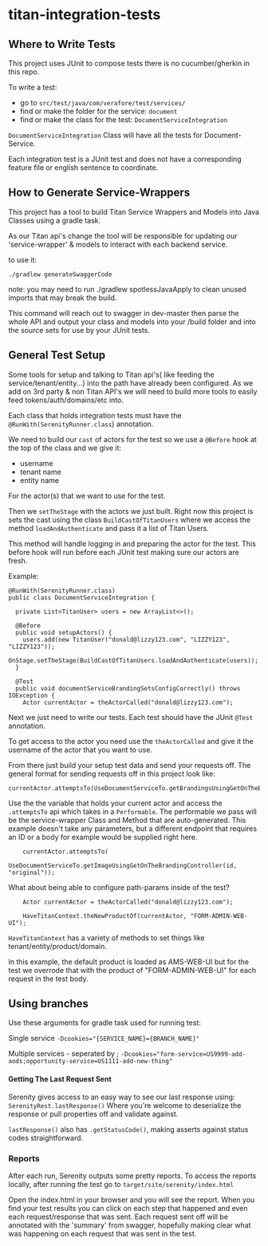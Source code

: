 # titan-integration-tests

## Where to Write Tests

This project uses JUnit to compose tests there is no cucumber/gherkin in this repo.

To write a test:
- go to `src/test/java/com/verafore/test/services/`
- find or make the folder for the service: `document`
- find or make the class for the test: `DocumentServiceIntegration`

`DocumentServiceIntegration` Class will have all the tests for Document-Service.

Each integration test is a JUnit test and does not have a corresponding feature file or english sentence to coordinate.


## How to Generate Service-Wrappers 

This project has a tool to build Titan Service Wrappers and Models into Java Classes using a gradle task.

As our Titan api's change the tool will be responsible for updating our 'service-wrapper' & models to 
interact with each backend service. 

to use it:

``./gradlew generateSwaggerCode``

note: you may need to run ./gradlew spotlessJavaApply to clean unused imports that may break the build.

This command will reach out to swagger in dev-master then parse the whole API and output your class and models into your /build folder and into the source sets for use by your JUnit tests.

## General Test Setup

Some tools for setup and talking to Titan api's( like feeding the service/tenant/entity...) into the path have already been configured.
As we add on 3rd party & non Titan API's we will need to build more tools to easily feed tokens/auth/domains/etc into.

Each class that holds integration tests must have the `@RunWith(SerenityRunner.class`) annotation.

We need to build our `cast` of actors for the test so we use a `@Before` hook at the top of the class and we give it:
- username
- tenant name
- entity name

For the actor(s) that we want to use for the test.

Then we `setTheStage` with the actors we just built.
Right now this project is sets the cast using the class
`BuildCastOfTitanUsers` where we access the method `loadAndAuthenticate` and pass it a list of Titan Users.
 
 This method will handle logging in and preparing the actor for the test.
This before hook will run before each JUnit test making sure our actors are fresh.

Example:
`````
@RunWith(SerenityRunner.class)
public class DocumentServiceIntegration {

  private List<TitanUser> users = new ArrayList<>();

  @Before
  public void setupActors() {
    users.add(new TitanUser("donald@lizzy123.com", "LIZZY123", "LIZZY123"));
    OnStage.setTheStage(BuildCastOfTitanUsers.loadAndAuthenticate(users));
  }

  @Test
  public void documentServiceBrandingSetsConfigCorrectly() throws IOException {
    Actor currentActor = theActorCalled("donald@lizzy123.com");

`````

Next we just need to write our tests.
Each test should have the JUnit `@Test` annotation.

To get access to the actor you need use the `theActorCalled`
 and give it the username of the actor that you want to use.

From there just build your setup test data and send your requests off. 
The general format for sending requests off in this project look like:

```
currentActor.attemptsTo(UseDocumentServiceTo.getBrandingsUsingGetOnTheBrandingController());
```

Use the the variable that holds your current actor and access the `.attemptsTo` api which takes in a `Performable`.
The performable we pass will be the service-wrapper Class and Method that are auto-generated.
This example doesn't take any parameters, but a different endpoint that requires an ID or a body for example 
 would be supplied right here.
 
```
    currentActor.attemptsTo(
        UseDocumentServiceTo.getImageUsingGetOnTheBrandingController(id, "original"));
```

What about being able to configure path-params inside of the test?
```
    Actor currentActor = theActorCalled("donald@lizzy123.com");

    HaveTitanContext.theNewProductOf(currentActor, "FORM-ADMIN-WEB-UI");
```
`HaveTitanContext` has a variety of methods to set things like tenant/entity/product/domain.

In this example, the default product is loaded as AMS-WEB-UI but for the test
we overrode that with the product of "FORM-ADMIN-WEB-UI" for each request in the test body.

## Using branches
Use these arguments for gradle task used for running test:

Single service
`-Dcookies="{SERVICE_NAME}={BRANCH_NAME}"`
 
Multiple services - seperated by ;
`-Dcookies="form-service=US9999-add-aods;opportunity-service=US1111-add-new-thing"`

#### Getting The Last Request Sent
Serenity gives access to an easy way to see our last response using:
`SerenityRest.lastResponse()`
Where you're welcome to deserialize the response or pull properties off and validate against.

`lastResponse()` also has `.getStatusCode()`, making asserts against status codes
straightforward.

### Reports
After each run, Serenity outputs some pretty reports.
To access the reports locally, after running the test go to 
`target/site/serenity/index.html`

Open the index.html in your browser and you will see the report. When you find your
test results you can click on each step that happened and even each request/response that was sent. Each request sent off will be annotated with the 'summary' from swagger, hopefully making clear what was happening on each request that was sent in the test.
